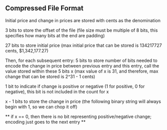## Compressed File Format

Initial price and change in prices are stored with cents as the denomination


3 bits to store the offset of the file (file size must be multiple of 8 bits, this specifies how many bits at the end are padding)

27 bits to store initial price (max initial price that can be stored is 134217727 cents, $1,342,177.27)


Then, for each subsequent entry:
5 bits to store number of bits needed to encode the change in price between previous entry and this entry, call the value stored within these 5 bits x (max value of x is 31, and therefore, max change that can be stored is 2^31 - 1 cents)

1 bit to indicate if change is positive or negative (1 for positive, 0 for negative), this bit is not included in the count for x

x - 1 bits to store the change in price (the following binary string will always begin with 1, so we can chop it off)

** if x == 0, then there is no bit representing positive/negative change; encoding just goes to the next entry **


